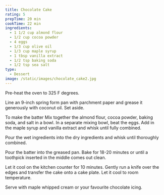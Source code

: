 ```yaml
---
title: Chocolate Cake
rating: 5
prepTime: 20 min
cookTime: 22 min
ingredients:
  - 1 1/2 cup almond flour
  - 1/2 cup cocoa powder
  - 4 eggs
  - 1/3 cup olive oil
  - 1/3 cup maple syrup
  - 1 tbsp vanilla extract
  - 1/2 tsp baking soda
  - 1/2 tsp sea salt
type:
  - Dessert
image: /static/images/chocolate_cake2.jpg
---
```

Pre-heat the oven to 325 F degrees. 

Line an 9-inch spring form pan with parchment paper and grease it generously with coconut oil. Set aside.

To make the batter Mix together the almond flour, cocoa powder, baking soda, and salt in a bowl. In a separate mixing bowl, beat the eggs. Add in the maple syrup and vanilla extract and whisk until fully combined.

Pour the wet ingredients into the dry ingredients and whisk until thoroughly combined.

Pour the batter into the greased pan. Bake for 18-20 minutes or until a toothpick inserted in the middle comes out clean.

Let it cool on the kitchen counter for 10 minutes. Gently run a knife over the edges and transfer the cake onto a cake plate. Let it cool to room temperature.

Serve with maple whipped cream or your favourite chocolate icing.